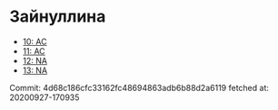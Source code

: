 # Зайнуллина
- [10: AC](10.md)
- [11: AC](11.md)
- [12: NA](12.md)
- [13: NA](13.md)

Commit: 4d68c186cfc33162fc48694863adb6b88d2a6119
 fetched at: 20200927-170935

